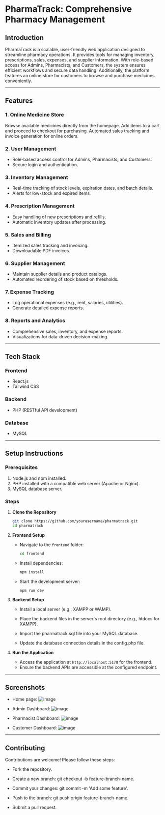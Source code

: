 # **PharmaTrack: Comprehensive Pharmacy Management**

## **Introduction**

PharmaTrack is a scalable, user-friendly web application designed to streamline pharmacy operations. It provides tools for managing inventory, prescriptions, sales, expenses, and supplier information. With role-based access for Admins, Pharmacists, and Customers, the system ensures efficient workflows and secure data handling. Additionally, the platform features an online store for customers to browse and purchase medicines conveniently.

---

## **Features**

### **1. Online Medicine Store**
Browse available medicines directly from the homepage.
Add items to a cart and proceed to checkout for purchasing.
Automated sales tracking and invoice generation for online orders.

### **2. User Management**
- Role-based access control for Admins, Pharmacists, and Customers.
- Secure login and authentication.
  
### **3. Inventory Management**
- Real-time tracking of stock levels, expiration dates, and batch details.
- Alerts for low-stock and expired items.

### **4. Prescription Management**
- Easy handling of new prescriptions and refills.
- Automatic inventory updates after processing.

### **5. Sales and Billing**
- Itemized sales tracking and invoicing.
- Downloadable PDF invoices.

### **6. Supplier Management**
- Maintain supplier details and product catalogs.
- Automated reordering of stock based on thresholds.

### **7. Expense Tracking**
- Log operational expenses (e.g., rent, salaries, utilities).
- Generate detailed expense reports.

### **8. Reports and Analytics**
- Comprehensive sales, inventory, and expense reports.
- Visualizations for data-driven decision-making.

---

## **Tech Stack**

### **Frontend**
- React.js
- Tailwind CSS

### **Backend**
- PHP (RESTful API development)

### **Database**
- MySQL

---

## **Setup Instructions**

### **Prerequisites**
1. Node.js and npm installed.
2. PHP installed with a compatible web server (Apache or Nginx).
3. MySQL database server.

### **Steps**

1. **Clone the Repository**
   ```bash
   git clone https://github.com/yourusername/pharmatrack.git
   cd pharmatrack
   ```

2. **Frontend Setup**
   - Navigate to the `frontend` folder:
     ```bash
     cd frontend
     ```
   - Install dependencies:
     ```bash
     npm install
     ```
   - Start the development server:
     ```bash
     npm run dev
     ```

3. **Backend Setup**
   - Install a local server (e.g., XAMPP or WAMP).

   - Place the backend files in the server's root directory (e.g., htdocs for XAMPP).

   - Import the pharmatrack.sql file into your MySQL database.

   - Update the database connection details in the config.php file.

5. **Run the Application**
   - Access the application at `http://localhost:5178` for the frontend.
   - Ensure the backend APIs are accessible at the configured endpoint.

---

## **Screenshots**

   - Home page:
     ![image](https://github.com/user-attachments/assets/9eacfdbd-1453-4b68-a520-17942a485db0)


   - Admin Dashboard:
     ![image](https://github.com/user-attachments/assets/2ce6d398-2d9c-451b-98fb-2b5732e54cc4)

   - Pharmacist Dashboard:
     ![image](https://github.com/user-attachments/assets/f0029726-b289-4003-bccc-a7b5f22e2e83)


   - Customer Dashboard:
     ![image](https://github.com/user-attachments/assets/05595e5f-bd99-4c20-9d85-4eadced8efb6)

---

## **Contributing**

Contributions are welcome! Please follow these steps:

- Fork the repository.

- Create a new branch: git checkout -b feature-branch-name.

- Commit your changes: git commit -m 'Add some feature'.

- Push to the branch: git push origin feature-branch-name.

- Submit a pull request.

